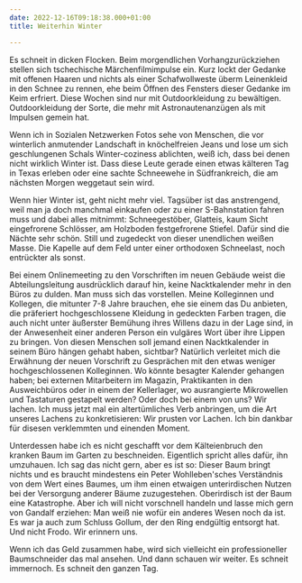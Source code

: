 ```yaml
---
date: 2022-12-16T09:18:38.000+01:00
title: Weiterhin Winter

---
```

Es schneit in dicken Flocken. Beim morgendlichen Vorhangzurückziehen stellen sich tschechische Märchenfilmimpulse ein. Kurz lockt der Gedanke mit offenen Haaren und nichts als einer Schafwollweste überm Leinenkleid in den Schnee zu rennen, ehe beim Öffnen des Fensters dieser Gedanke im Keim erfriert. Diese Wochen sind nur mit Outdoorkleidung zu bewältigen. Outdoorkleidung der Sorte, die mehr mit Astronautenanzügen als mit Impulsen gemein hat.

Wenn ich in Sozialen Netzwerken Fotos sehe von Menschen, die vor winterlich anmutender Landschaft in knöchelfreien Jeans und lose um sich geschlungenen Schals Winter-coziness ablichten, weiß ich, dass bei denen nicht wirklich Winter ist. Dass diese Leute gerade einen etwas kälteren Tag in Texas erleben oder eine sachte Schneewehe in Südfrankreich, die am nächsten Morgen weggetaut sein wird.

Wenn hier Winter ist, geht nicht mehr viel. Tagsüber ist das anstrengend, weil man ja doch manchmal einkaufen oder zu einer S-Bahnstation fahren muss und dabei alles mitnimmt: Schneegestöber, Glatteis, kaum Sicht eingefrorene Schlösser, am Holzboden festgefrorene Stiefel. Dafür sind die Nächte sehr schön. Still und zugedeckt von dieser unendlichen weißen Masse. Die Kapelle auf dem Feld unter einer orthodoxen Schneelast, noch entrückter als sonst.

Bei einem Onlinemeeting zu den Vorschriften im neuen Gebäude weist die Abteilungsleitung ausdrücklich darauf hin, keine Nacktkalender mehr in den Büros zu dulden. Man muss sich das vorstellen. Meine Kolleginnen und Kollegen, die mitunter 7-8 Jahre brauchen, ehe sie einem das Du anbieten, die präferiert hochgeschlossene Kleidung in gedeckten Farben tragen, die auch nicht unter äußerster Bemühung ihres Willens dazu in der Lage sind, in der Anwesenheit einer anderen Person ein vulgäres Wort über ihre Lippen zu bringen. Von diesen Menschen soll jemand einen Nacktkalender in seinem Büro hängen gehabt haben, sichtbar? Natürlich verleitet mich die Erwähnung der neuen Vorschrift zu Gesprächen mit den etwas weniger hochgeschlossenen Kolleginnen. Wo könnte besagter Kalender gehangen haben; bei externen Mitarbeitern im Magazin, Praktikanten in den Ausweichbüros oder in einem der Kellerlager, wo ausrangierte Mikrowellen und Tastaturen gestapelt werden? Oder doch bei einem von uns? Wir lachen. Ich muss jetzt mal ein altertümliches Verb anbringen, um die Art unseres Lachens zu konkretisieren: Wir prusten vor Lachen. Ich bin dankbar für disesen verklemmten und einenden Moment.

Unterdessen habe ich es nicht geschafft vor dem Kälteienbruch den kranken Baum im Garten zu beschneiden. Eigentlich spricht alles dafür, ihn umzuhauen. Ich sag das nicht gern, aber es ist so: Dieser Baum bringt nichts und es braucht mindestens ein Peter Wohlleben'sches Verständnis von dem Wert eines Baumes, um ihm einen etwaigen unterirdischen Nutzen bei der Versorgung anderer Bäume zuzugestehen. Oberirdisch ist der Baum eine Katastrophe. Aber ich will nicht vorschnell handeln und lasse mich gern von Gandalf erziehen: Man weiß nie wofür ein anderes Wesen noch da ist. Es war ja auch zum Schluss Gollum, der den Ring endgültig entsorgt hat. Und nicht Frodo. Wir erinnern uns.

Wenn ich das Geld zusammen habe, wird sich vielleicht ein professioneller Baumschneider das mal ansehen. Und dann schauen wir weiter. Es schneit immernoch. Es schneit den ganzen Tag. 